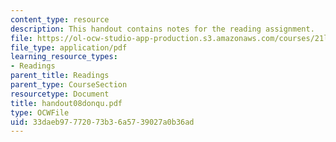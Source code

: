 ```yaml
---
content_type: resource
description: This handout contains notes for the reading assignment.
file: https://ol-ocw-studio-app-production.s3.amazonaws.com/courses/21l-012-forms-of-western-narrative-spring-2004/33daeb97772073b36a5739027a0b36ad_handout08donqu.pdf
file_type: application/pdf
learning_resource_types:
- Readings
parent_title: Readings
parent_type: CourseSection
resourcetype: Document
title: handout08donqu.pdf
type: OCWFile
uid: 33daeb97-7720-73b3-6a57-39027a0b36ad
---
```


